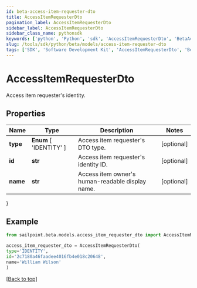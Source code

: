 ```yaml
---
id: beta-access-item-requester-dto
title: AccessItemRequesterDto
pagination_label: AccessItemRequesterDto
sidebar_label: AccessItemRequesterDto
sidebar_class_name: pythonsdk
keywords: ['python', 'Python', 'sdk', 'AccessItemRequesterDto', 'BetaAccessItemRequesterDto'] 
slug: /tools/sdk/python/beta/models/access-item-requester-dto
tags: ['SDK', 'Software Development Kit', 'AccessItemRequesterDto', 'BetaAccessItemRequesterDto']
---
```


# AccessItemRequesterDto

Access item requester's identity.

## Properties

Name | Type | Description | Notes
------------ | ------------- | ------------- | -------------
**type** |  **Enum** [  'IDENTITY' ] | Access item requester's DTO type. | [optional] 
**id** | **str** | Access item requester's identity ID. | [optional] 
**name** | **str** | Access item owner's human-readable display name. | [optional] 
}

## Example

```python
from sailpoint.beta.models.access_item_requester_dto import AccessItemRequesterDto

access_item_requester_dto = AccessItemRequesterDto(
type='IDENTITY',
id='2c7180a46faadee4016fb4e018c20648',
name='William Wilson'
)

```
[[Back to top]](#) 

